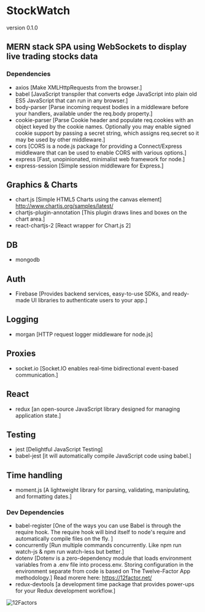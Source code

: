 # StockWatch
version 0.1.0

## MERN stack SPA using WebSockets to display live trading stocks data

### Dependencies

- axios [Make XMLHttpRequests from the browser.]
- babel [JavaScript transpiler that converts edge JavaScript into plain old ES5 JavaScript that can run in any browser.]
- body-parser [Parse incoming request bodies in a middleware before your handlers, available under the req.body property.]
- cookie-parser [Parse Cookie header and populate req.cookies with an object keyed by the cookie names. Optionally you may enable signed cookie support by passing a secret string, which assigns req.secret so it may be used by other middleware.]
- cors [CORS is a node.js package for providing a Connect/Express middleware that can be used to enable CORS with various options.]
- express [Fast, unopinionated, minimalist web framework for node.]
- express-session [Simple session middleware for Express.]

## Graphics & Charts

- chart.js [Simple HTML5 Charts using the canvas element] http://www.chartjs.org/samples/latest/
- chartjs-plugin-annotation [This plugin draws lines and boxes on the chart area.]
- react-chartjs-2 [React wrapper for Chart.js 2]

## DB

- mongodb

## Auth

- Firebase [Provides backend services, easy-to-use SDKs, and ready-made UI libraries to authenticate users to your app.]

## Logging

- morgan [HTTP request logger middleware for node.js]

## Proxies

- socket.io [Socket.IO enables real-time bidirectional event-based communication.]

## React 

- redux [an open-source JavaScript library designed for managing application state.]

##  Testing

- jest [Delightful JavaScript Testing]
- babel-jest [it will automatically compile JavaScript code using babel.]

## Time handling

- moment.js [A lightweight library for parsing, validating, manipulating, and formatting dates.]

### Dev Dependencies

- babel-register [One of the ways you can use Babel is through the require hook. The require hook will bind itself to node's require and automatically compile files on the fly. ]
- concurrently [Run multiple commands concurrently. Like npm run watch-js & npm run watch-less but better.]
- dotenv [Dotenv is a zero-dependency module that loads environment variables from a .env file into process.env. Storing configuration in the environment separate from code is based on The Twelve-Factor App methodology.] Read morere here: https://12factor.net/
- redux-devtools [a development time package that provides power-ups for your Redux development workflow.]

![12Factors](https://github.com/julianhasse/SWlogin/blob/master/public/images/12Factors.png)
